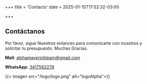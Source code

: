 +++
title = 'Contacto'
date = 2025-01-15T17:52:32-03:00

+++

  ## Contáctanos
Por favor, sigue Nuestros enlances para comunicarte con nosotros y solicitar tu presupuesto.
Muchas Gracias.


**Mail:** [alphamaverickteam@gmail.com](mailto:alphamaverickteam@gmail.com)

**WhatsApp:** 
[3417562278](https://wa.me/3417562278)

{{< imagen src="/logo/logo.png" alt="logoAlpha">}}